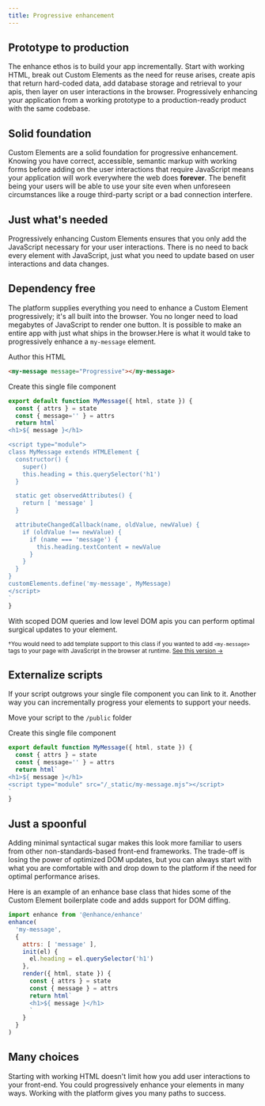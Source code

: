 ```yaml
---
title: Progressive enhancement
---
```


## Prototype to production
The enhance ethos is to build your app incrementally. Start with working HTML, break out Custom Elements as the need for reuse arises, create apis that return hard-coded data, add database storage and retrieval to your apis, then layer on user interactions in the browser. Progressively enhancing your application from a working prototype to a production-ready product with the same codebase.

## Solid foundation
Custom Elements are a solid foundation for progressive enhancement. Knowing you have correct, accessible, semantic markup with working forms before adding on the user interactions that require JavaScript means your application will work everywhere the web does **forever**. The benefit being your users will be able to use your site even when unforeseen circumstances like a rouge third-party script or a bad connection interfere.

## Just what's needed
Progressively enhancing Custom Elements ensures that you only add the JavaScript necessary for your user interactions. There is no need to back every element with JavaScript, just what you need to update based on user interactions and data changes.

## Dependency free
The platform supplies everything you need to enhance a Custom Element progressively; it's all built into the browser. You no longer need to load megabytes of JavaScript to render one button. It is possible to make an entire app with just what ships in the browser.Here is what it would take to progressively enhance a `my-message` element.

Author this HTML
```html
<my-message message="Progressive"></my-message>
```

Create this single file component

<doc-code filename="app/elements/my-message.mjs" numbered>

```javascript
export default function MyMessage({ html, state }) {
  const { attrs } = state
  const { message='' } = attrs
  return html`
<h1>${ message }</h1>

<script type="module">
class MyMessage extends HTMLElement {
  constructor() {
    super()
    this.heading = this.querySelector('h1')
  }

  static get observedAttributes() {
    return [ 'message' ]
  }

  attributeChangedCallback(name, oldValue, newValue) {
    if (oldValue !== newValue) {
      if (name === 'message') {
        this.heading.textContent = newValue
      }
    }
  }
}
customElements.define('my-message', MyMessage)
</script>
`
}
```

</doc-code>

With scoped DOM queries and low level DOM apis you can perform optimal surgical updates to your element.

<small>†You would need to add template support to this class if you wanted to add `<my-message>` tags to your page with JavaScript in the browser at runtime. [See this version →](https://gist.github.com/kristoferjoseph/dd5d22018a0f7feedd4ee18f25a040a8)</small>

## Externalize scripts
If your script outgrows your single file component you can link to it. Another way you can incrementally progress your elements to support your needs.

Move your script to the `/public` folder

Create this single file component

<doc-code mark-line=6 filename="app/elements/my-message.mjs" numbered>

```javascript
export default function MyMessage({ html, state }) {
  const { attrs } = state
  const { message='' } = attrs
  return html`
<h1>${ message }</h1>
<script type="module" src="/_static/my-message.mjs"></script>
`
}
```

</doc-code>


## Just a spoonful
Adding minimal syntactical sugar makes this look more familiar to users from other non-standards-based front-end frameworks. The trade-off is losing the power of optimized DOM updates, but you can always start with what you are comfortable with and drop down to the platform if the need for optimal performance arises.

Here is an example of an enhance base class that hides some of the Custom Element boilerplate code and adds support for DOM diffing.

```javascript
import enhance from '@enhance/enhance'
enhance(
  'my-message',
  {
    attrs: [ 'message' ],
    init(el) {
      el.heading = el.querySelector('h1')
    },
    render({ html, state }) {
      const { attrs } = state
      const { message } = attrs
      return html`
      <h1>${ message }</h1>
      `
    }
  }
)
```

## Many choices
Starting with working HTML doesn't limit how you add user interactions to your front-end. You could progressively enhance your elements in many ways. Working with the platform gives you many paths to success.
